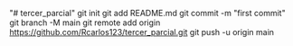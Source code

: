 "# tercer_parcial"  git init git add README.md git commit -m "first commit" git branch -M main git remote add origin https://github.com/Rcarlos123/tercer_parcial.git git push -u origin main
